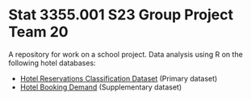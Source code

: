 # Stat 3355.001 S23 Group Project Team 20

A repository for work on a school project. Data analysis using R on the following
hotel databases:
 * [Hotel Reservations Classification Dataset]( https://www.kaggle.com/datasets/ahsan81/hotel-reservations-classification-dataset) (Primary dataset)
 * [Hotel Booking Demand](https://www.kaggle.com/datasets/jessemostipak/hotel-booking-demand)
    (Supplementary dataset)